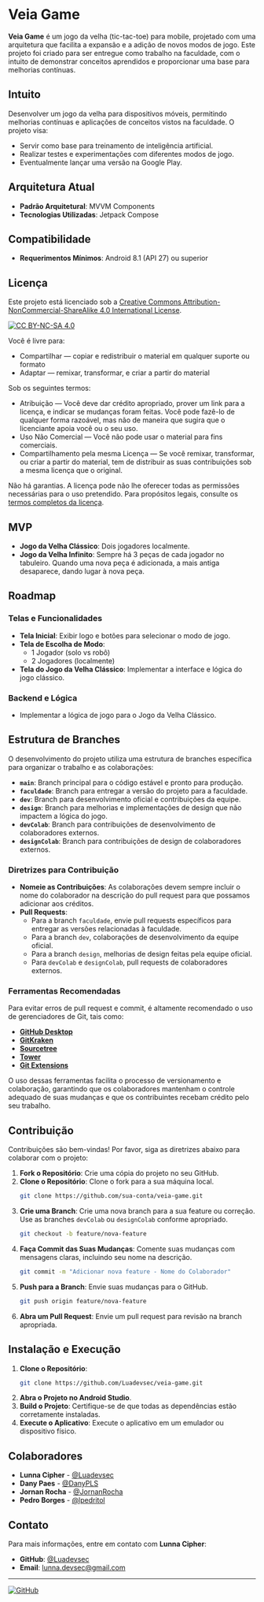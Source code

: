 # Veia Game

**Veia Game** é um jogo da velha (tic-tac-toe) para mobile, projetado com uma arquitetura que facilita a expansão e a adição de novos modos de jogo. Este projeto foi criado para ser entregue como trabalho na faculdade, com o intuito de demonstrar conceitos aprendidos e proporcionar uma base para melhorias contínuas.

## Intuito

Desenvolver um jogo da velha para dispositivos móveis, permitindo melhorias contínuas e aplicações de conceitos vistos na faculdade. O projeto visa:

- Servir como base para treinamento de inteligência artificial.
- Realizar testes e experimentações com diferentes modos de jogo.
- Eventualmente lançar uma versão na Google Play.

## Arquitetura Atual

- **Padrão Arquitetural**: MVVM Components
- **Tecnologias Utilizadas**: Jetpack Compose

## Compatibilidade

- **Requerimentos Mínimos**: Android 8.1 (API 27) ou superior


## Licença

Este projeto está licenciado sob a [Creative Commons Attribution-NonCommercial-ShareAlike 4.0 International License](https://creativecommons.org/licenses/by-nc-sa/4.0/).

[![CC BY-NC-SA 4.0](https://licensebuttons.net/l/by-nc-sa/4.0/88x31.png)](https://creativecommons.org/licenses/by-nc-sa/4.0/)

Você é livre para:

- Compartilhar — copiar e redistribuir o material em qualquer suporte ou formato
- Adaptar — remixar, transformar, e criar a partir do material

Sob os seguintes termos:

- Atribuição — Você deve dar crédito apropriado, prover um link para a licença, e indicar se mudanças foram feitas. Você pode fazê-lo de qualquer forma razoável, mas não de maneira que sugira que o licenciante apoia você ou o seu uso.
- Uso Não Comercial — Você não pode usar o material para fins comerciais.
- Compartilhamento pela mesma Licença — Se você remixar, transformar, ou criar a partir do material, tem de distribuir as suas contribuições sob a mesma licença que o original.

Não há garantias. A licença pode não lhe oferecer todas as permissões necessárias para o uso pretendido. Para propósitos legais, consulte os [termos completos da licença](https://creativecommons.org/licenses/by-nc-sa/4.0/legalcode).


## MVP

- **Jogo da Velha Clássico**: Dois jogadores localmente.
- **Jogo da Velha Infinito**: Sempre há 3 peças de cada jogador no tabuleiro. Quando uma nova peça é adicionada, a mais antiga desaparece, dando lugar à nova peça.

## Roadmap

### Telas e Funcionalidades

- **Tela Inicial**: Exibir logo e botões para selecionar o modo de jogo.
- **Tela de Escolha de Modo**:
  - 1 Jogador (solo vs robô)
  - 2 Jogadores (localmente)
- **Tela do Jogo da Velha Clássico**: Implementar a interface e lógica do jogo clássico.

### Backend e Lógica

- Implementar a lógica de jogo para o Jogo da Velha Clássico.

## Estrutura de Branches

O desenvolvimento do projeto utiliza uma estrutura de branches específica para organizar o trabalho e as colaborações:

- **`main`**: Branch principal para o código estável e pronto para produção.
- **`faculdade`**: Branch para entregar a versão do projeto para a faculdade.
- **`dev`**: Branch para desenvolvimento oficial e contribuições da equipe.
- **`design`**: Branch para melhorias e implementações de design que não impactem a lógica do jogo.
- **`devColab`**: Branch para contribuições de desenvolvimento de colaboradores externos.
- **`designColab`**: Branch para contribuições de design de colaboradores externos.

### Diretrizes para Contribuição

- **Nomeie as Contribuições**: As colaborações devem sempre incluir o nome do colaborador na descrição do pull request para que possamos adicionar aos créditos.
- **Pull Requests**:
  - Para a branch `faculdade`, envie pull requests específicos para entregar as versões relacionadas à faculdade.
  - Para a branch `dev`, colaborações de desenvolvimento da equipe oficial.
  - Para a branch `design`, melhorias de design feitas pela equipe oficial.
  - Para `devColab` e `designColab`, pull requests de colaboradores externos.

### Ferramentas Recomendadas

Para evitar erros de pull request e commit, é altamente recomendado o uso de gerenciadores de Git, tais como:

- [**GitHub Desktop**](https://desktop.github.com/)
- [**GitKraken**](https://www.gitkraken.com/)
- [**Sourcetree**](https://www.sourcetreeapp.com/)
- [**Tower**](https://www.git-tower.com/)
- [**Git Extensions**](https://gitextensions.github.io/)

O uso dessas ferramentas facilita o processo de versionamento e colaboração, garantindo que os colaboradores mantenham o controle adequado de suas mudanças e que os contribuintes recebam crédito pelo seu trabalho.

## Contribuição

Contribuições são bem-vindas! Por favor, siga as diretrizes abaixo para colaborar com o projeto:

1. **Fork o Repositório**: Crie uma cópia do projeto no seu GitHub.
2. **Clone o Repositório**: Clone o fork para a sua máquina local.
   ```bash
   git clone https://github.com/sua-conta/veia-game.git
   ```
3. **Crie uma Branch**: Crie uma nova branch para a sua feature ou correção. Use as branches `devColab` ou `designColab` conforme apropriado.
   ```bash
   git checkout -b feature/nova-feature
   ```
4. **Faça Commit das Suas Mudanças**: Comente suas mudanças com mensagens claras, incluindo seu nome na descrição.
   ```bash
   git commit -m "Adicionar nova feature - Nome do Colaborador"
   ```
5. **Push para a Branch**: Envie suas mudanças para o GitHub.
   ```bash
   git push origin feature/nova-feature
   ```
6. **Abra um Pull Request**: Envie um pull request para revisão na branch apropriada.

## Instalação e Execução

1. **Clone o Repositório**:
   ```bash
   git clone https://github.com/Luadevsec/veia-game.git
   ```
2. **Abra o Projeto no Android Studio**.
3. **Build o Projeto**: Certifique-se de que todas as dependências estão corretamente instaladas.
4. **Execute o Aplicativo**: Execute o aplicativo em um emulador ou dispositivo físico.

## Colaboradores

- **Lunna Cipher** - [@Luadevsec](https://github.com/Luadevsec)
- **Dany Paes** - [@DanyPLS](https://github.com/DanyPaes)
- **Jornan Rocha** - [@JornanRocha](https://github.com/Jornas-Rocha)
- **Pedro Borges** - [@lpedritol](https://github.com/lpedritol)


## Contato

Para mais informações, entre em contato com **Lunna Cipher**:
- **GitHub**: [@Luadevsec](https://github.com/Luadevsec)
- **Email**: [lunna.devsec@gmail.com](mailto:lunna.devsec@gmail.com)


---

[![GitHub](https://img.shields.io/badge/GitHub-LunnaCipher-blue)](https://github.com/Luadevsec)